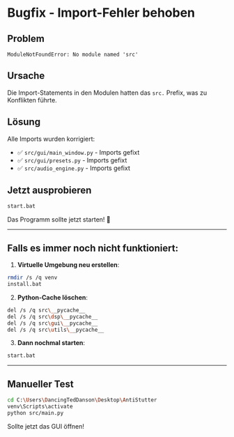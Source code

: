 # Bugfix - Import-Fehler behoben

## Problem
```
ModuleNotFoundError: No module named 'src'
```

## Ursache
Die Import-Statements in den Modulen hatten das `src.` Prefix, was zu Konflikten führte.

## Lösung
Alle Imports wurden korrigiert:
- ✅ `src/gui/main_window.py` - Imports gefixt
- ✅ `src/gui/presets.py` - Imports gefixt
- ✅ `src/audio_engine.py` - Imports gefixt

## Jetzt ausprobieren

```bash
start.bat
```

Das Programm sollte jetzt starten! 🎉

---

## Falls es immer noch nicht funktioniert:

1. **Virtuelle Umgebung neu erstellen**:
```bash
rmdir /s /q venv
install.bat
```

2. **Python-Cache löschen**:
```bash
del /s /q src\__pycache__
del /s /q src\dsp\__pycache__
del /s /q src\gui\__pycache__
del /s /q src\utils\__pycache__
```

3. **Dann nochmal starten**:
```bash
start.bat
```

---

## Manueller Test

```bash
cd C:\Users\DancingTedDanson\Desktop\AntiStutter
venv\Scripts\activate
python src/main.py
```

Sollte jetzt das GUI öffnen!
